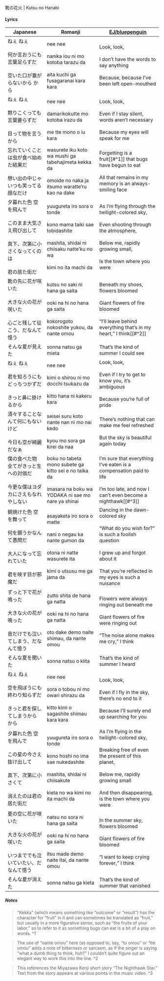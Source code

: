 靴の花火 | Kutsu no Hanabi
#### Lyrics

| Japanese                                                              | Romanji                                                                                                                                          | [EJ/bluepenguin](https://ejtranslations.wordpress.com/2017/12/19/yorushika-kutsu-no-hanabi/)                                                                                                        |
| --------------------------------------------------------------------- | ------------------------------------------------------------------------------------------------------------------------------------------------ | --------------------------------------------------------------------------------------------------------------------------------------------------------------------------------------------------- |
| ねぇ ねぇ<br><br>何か言おうにも言葉足らずだ<br><br>空いた口が塞がらないから から                     | nee nee<br><br>nanika iou ni mo kotoba tarazu da<br><br>aita kuchi ga fusagaranai kara kara                                                      | Look, look,<br><br>I don’t have the words to say anything<br><br>Because, because I’ve been left open-mouthed                                                                                       |
| ねぇ ねぇ<br><br>黙りこくっても言葉要らずだ<br><br>目って物を言うから<br>                       | nee nee<br><br>damarikokutte mo kotoba irazu da<br><br>me tte mono o iu kara                                                                     | Look, look,<br><br>Even if I stay silent, words aren’t necessary<br><br>Because my eyes will speak for me                                                                                           |
| 忘れていくことは虫が食べ始めた結果だ<br><br>想い出の中じゃいつも笑ってる顔なだけ<br>                      | wasurete iku koto wa mushi ga tabehajimeta kekka da<br><br>omoide no naka ja itsumo waratte’ru kao na dake                                       | Forgetting is a fruit[[#^1]] that bugs have begun to eat<br><br>All that remains in my memory is an always-smiling face                                                                             |
| 夕暮れた色 空を飛んで<br><br>このまま大気さえ飛び出して<br><br>真下、次第に小さくなってくのは<br><br>君の居た街だ | yuugureta iro sora o tonde<br><br>kono mama taiki sae tobidashite<br><br>mashita, shidai ni chiisaku natte’ku no wa<br><br>kimi no ita machi da  | As I’m flying through the twilight-colored sky,<br><br>Even shooting through the atmosphere,<br><br>Below me, rapidly growing small,<br><br>Is the town where you were                              |
| 靴の先に花が咲いた<br><br>大きな火の花が咲いた<br><br>心ごと残して征こう、だなんて憶う                   | kutsu no saki ni hana ga saita<br><br>ooki na hi no hana ga saita<br><br>kokorogoto nokoshite yukou, da nante omou                               | Beneath my shoes, flowers bloomed<br><br>Giant flowers of fire bloomed<br><br>“I’ll leave behind everything that’s in my heart,” I think[[#^2]]                                                     |
| そんな夏が見えた<br>                                                          | sonna natsu ga mieta                                                                                                                             | That’s the kind of summer I could see                                                                                                                                                               |
| ねぇ ねぇ<br><br>君を知ろうにもどっちつかずだ<br><br>きっと鼻に掛けるから                         | nee nee<br><br>kimi o shirou ni mo docchi tsukazu da<br><br>kitto hana ni kakeru kara                                                            | Look, look,<br><br>Even if I try to get to know you, it’s ambiguous<br><br>Because you’re full of pride                                                                                             |
| 清々することなんて何にもないけど<br><br>今日も空が綺麗だなぁ                                    | seisei suru koto nante nan ni mo nai kedo<br><br>kyou mo sora ga kirei da naa                                                                    | There’s nothing that can make me feel refreshed<br><br>But the sky is beautiful again today                                                                                                         |
| 僕の食べた物 全てがきっと生への対価だ<br><br>今更な僕はヨダカにさえもなれやしない<br>                     | boku no tabeta mono subete ga kitto sei e no taika da<br><br>imasara na boku wa YODAKA ni sae mo nare ya shinai                                  | I’m sure that everything I’ve eaten is a compensation paid to life<br><br>I’m too late, and now I can’t even become a nighthawk[[#^3]]                                                              |
| 朝焼けた色 空を舞って<br><br>何を願うかなんて愚問だ<br><br>大人になって忘れていた<br><br>君を映す目が邪魔だ    | asayaketa iro sora o matte<br><br>nani o negau ka nante gumon da<br><br>otona ni natte wasurete ita<br><br>kimi o utsusu me ga jama da           | Dancing in the dawn-colored sky<br><br>“What do you wish for?” is such a foolish question<br><br>I grew up and forgot about it<br><br>That you’re reflected in my eyes is such a nuisance           |
| ずっと下で花が鳴った<br><br>大きな火の花が鳴った<br><br>音だけでも泣いてしまう、だなんて憶う                | zutto shita de hana ga natta<br><br>ooki na hi no hana ga natta<br><br>oto dake demo naite shimau, da nante omou                                 | Flowers were always ringing out beneath me<br><br>Giant flowers of fire were ringing out<br><br>“The noise alone makes me cry,” I think                                                             |
| そんな夏を聞いた                                                              | sonna natsu o kiita                                                                                                                              | That’s the kind of summer I heard                                                                                                                                                                   |
| ねぇ ねぇ<br><br>空を飛ぼうにも終わり知らずだ<br><br>きっと君を探してしまうから から                   | nee nee<br><br>sora o tobou ni mo owari shirazu da<br><br>kitto kimi o sagashite shimau kara kara                                                | Look, look,<br><br>Even if I fly in the sky, there’s no end to it<br><br>Because I’ll surely end up searching for you                                                                               |
| 夕暮れた色 空を飛んで<br><br>この星の今さえ抜け出して<br><br>真下、次第に小さくて<br><br>消えたのは君の居た街だ  | yuugureta iro sora o tonde<br><br>kono hoshi no ima sae nukedashite<br><br>mashita, shidai ni chiisakute<br><br>kieta no wa kimi no ita machi da | As I’m flying in the twilight-colored sky,<br><br>Breaking free of even the present of this planet,<br><br>Below me, rapidly growing small<br><br>And then disappearing, is the town where you were |
| 夏の空に花が咲いた<br><br>大きな火の花が咲いた<br><br>いつまででも泣いていたい、だなんて憶う                | natsu no sora ni hana ga saita<br><br>ooki na hi no hana ga saita<br><br>itsu made demo naite itai, da nante omou                                | In the summer sky, flowers bloomed<br><br>Giant flowers of fire bloomed<br><br>“I want to keep crying forever,” I think                                                                             |
| そんな夏が消えた                                                              | sonna natsu ga kieta                                                                                                                             | That’s the kind of summer that vanished                                                                                                                                                             |
##### Notes
>“Kekka” (which means something like “outcome” or “result”) has the character for “fruit” in it and can sometimes be translated as “fruit,” but usually in a more figurative sense, such as “the fruits of your labor,” so to refer to it as something bugs can eat is a bit of a play on words. ^1

>The use of “nante omou” here (as opposed to, say, “to omou” or “tte omou” adds a note of bitterness or sarcasm, as if the singer is saying “what a dumb thing to think, huh?” I couldn’t quite figure out an elegant way to work this into the line. ^2

>This references the Miyazawa Kenji short story “The Nighthawk Star.” Text from the story appears at various points in the music video. ^3
